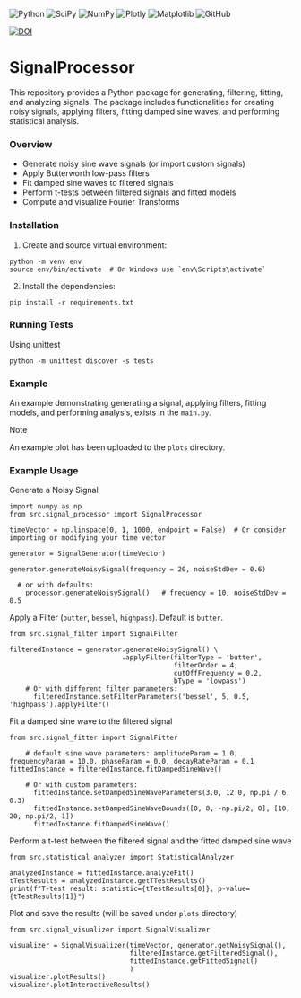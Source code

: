 ![Python](https://img.shields.io/badge/Python-3670A0?style=plastic&logo=python&logoColor=ffdd54) ![SciPy](https://img.shields.io/badge/SciPy-%230C55A5.svg?style=plastic&logo=scipy&logoColor=%white) ![NumPy](https://img.shields.io/badge/Numpy-777BB4.svg?style=plastic&logo=numpy&logoColor=white) ![Plotly](https://img.shields.io/badge/Plotly-239120.svg?style=plastic&logo=plotly&logoColor=white) ![Matplotlib](https://img.shields.io/badge/Matplotlib-%233F4F75.svg?style=plastic&logo=plotly&logoColor=white)  ![GitHub](https://img.shields.io/github/license/Ramy-Badr-Ahmed/SignalProcessor?style=plastic)

[![DOI](https://zenodo.org/badge/DOI/10.5281/zenodo.13286179.svg)](https://doi.org/10.5281/zenodo.13286179)

# SignalProcessor

This repository provides a Python package for generating, filtering, fitting, and analyzing signals. The package includes functionalities for creating noisy signals, applying filters, fitting damped sine waves, and performing statistical analysis.

### Overview

- Generate noisy sine wave signals (or import custom signals)
- Apply Butterworth low-pass filters
- Fit damped sine waves to filtered signals
- Perform t-tests between filtered signals and fitted models
- Compute and visualize Fourier Transforms

### Installation

1) Create and source virtual environment:
```shell
python -m venv env
source env/bin/activate  # On Windows use `env\Scripts\activate`
```
2) Install the dependencies:
```shell
pip install -r requirements.txt
```

### Running Tests
Using unittest

```shell
python -m unittest discover -s tests
```

### Example
An example demonstrating generating a signal, applying filters, fitting models, and performing analysis, exists in the `main.py`.

>[!Note]
> An example plot has been uploaded to the `plots` directory.

### Example Usage

Generate a Noisy Signal

```shell
import numpy as np
from src.signal_processor import SignalProcessor

timeVector = np.linspace(0, 1, 1000, endpoint = False)  # Or consider importing or modifying your time vector

generator = SignalGenerator(timeVector)
   
generator.generateNoisySignal(frequency = 20, noiseStdDev = 0.6)

  # or with defaults:
    processor.generateNoisySignal()   # frequency = 10, noiseStdDev = 0.5
```

Apply a Filter (`butter`, `bessel`, `highpass`). Default is `butter`.

```shell
from src.signal_filter import SignalFilter

filteredInstance = generator.generateNoisySignal() \
                            .applyFilter(filterType = 'butter', 
                                         filterOrder = 4, 
                                         cutOffFrequency = 0.2, 
                                         bType = 'lowpass')
    # Or with different filter parameters:
      filteredInstance.setFilterParameters('bessel', 5, 0.5, 'highpass').applyFilter()    
```

Fit a damped sine wave to the filtered signal

```shell    
from src.signal_fitter import SignalFitter

    # default sine wave parameters: amplitudeParam = 1.0, frequencyParam = 10.0, phaseParam = 0.0, decayRateParam = 0.1
fittedInstance = filteredInstance.fitDampedSineWave()

    # Or with custom parameters:
      fittedInstance.setDampedSineWaveParameters(3.0, 12.0, np.pi / 6, 0.3)
      fittedInstance.setDampedSineWaveBounds([0, 0, -np.pi/2, 0], [10, 20, np.pi/2, 1])
      fittedInstance.fitDampedSineWave()      
```

Perform a t-test between the filtered signal and the fitted damped sine wave

```shell
from src.statistical_analyzer import StatisticalAnalyzer

analyzedInstance = fittedInstance.analyzeFit()
tTestResults = analyzedInstance.getTTestResults()
print(f"T-test result: statistic={tTestResults[0]}, p-value={tTestResults[1]}")
```

Plot and save the results (will be saved under `plots` directory)

```shell
from src.signal_visualizer import SignalVisualizer

visualizer = SignalVisualizer(timeVector, generator.getNoisySignal(), 
                              filteredInstance.getFilteredSignal(), 
                              fittedInstance.getFittedSignal()
                              )
visualizer.plotResults()
visualizer.plotInteractiveResults()
```
